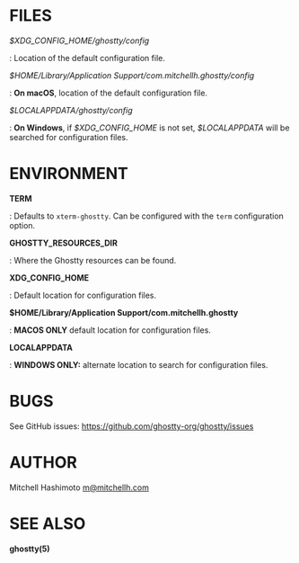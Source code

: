 # FILES

_\$XDG_CONFIG_HOME/ghostty/config_

: Location of the default configuration file.

_\$HOME/Library/Application Support/com.mitchellh.ghostty/config_

: **On macOS**, location of the default configuration file.

_\$LOCALAPPDATA/ghostty/config_

: **On Windows**, if _\$XDG_CONFIG_HOME_ is not set, _\$LOCALAPPDATA_ will be searched
for configuration files.

# ENVIRONMENT

**TERM**

: Defaults to `xterm-ghostty`. Can be configured with the `term` configuration option.

**GHOSTTY_RESOURCES_DIR**

: Where the Ghostty resources can be found.

**XDG_CONFIG_HOME**

: Default location for configuration files.

**$HOME/Library/Application Support/com.mitchellh.ghostty**

: **MACOS ONLY** default location for configuration files.

**LOCALAPPDATA**

: **WINDOWS ONLY:** alternate location to search for configuration files.

# BUGS

See GitHub issues: <https://github.com/ghostty-org/ghostty/issues>

# AUTHOR

Mitchell Hashimoto <m@mitchellh.com>

# SEE ALSO

**ghostty(5)**
